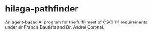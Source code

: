 # hilaga-pathfinder
An agent-based AI program for the fulfillment of CSCI 111 requirements under sir Francis Bautista and Dr. Andrei Coronel.
